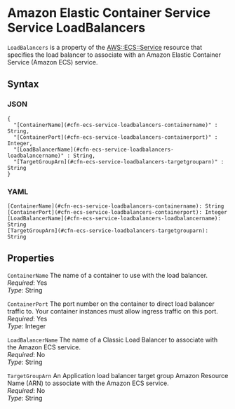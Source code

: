 # Amazon Elastic Container Service Service LoadBalancers<a name="aws-properties-ecs-service-loadbalancers"></a>

`LoadBalancers` is a property of the [AWS::ECS::Service](aws-resource-ecs-service.md) resource that specifies the load balancer to associate with an Amazon Elastic Container Service \(Amazon ECS\) service\.

## Syntax<a name="w3ab2c21c14d853b5"></a>

### JSON<a name="aws-properties-ecs-service-loadbalancers-syntax.json"></a>

```
{
  "[ContainerName](#cfn-ecs-service-loadbalancers-containername)" : String,
  "[ContainerPort](#cfn-ecs-service-loadbalancers-containerport)" : Integer,
  "[LoadBalancerName](#cfn-ecs-service-loadbalancers-loadbalancername)" : String,
  "[TargetGroupArn](#cfn-ecs-service-loadbalancers-targetgrouparn)" : String
}
```

### YAML<a name="aws-properties-ecs-service-loadbalancers-syntax.yaml"></a>

```
[ContainerName](#cfn-ecs-service-loadbalancers-containername): String
[ContainerPort](#cfn-ecs-service-loadbalancers-containerport): Integer
[LoadBalancerName](#cfn-ecs-service-loadbalancers-loadbalancername): String
[TargetGroupArn](#cfn-ecs-service-loadbalancers-targetgrouparn): String
```

## Properties<a name="w3ab2c21c14d853b7"></a>

`ContainerName`  <a name="cfn-ecs-service-loadbalancers-containername"></a>
The name of a container to use with the load balancer\.  
*Required*: Yes  
*Type*: String

`ContainerPort`  <a name="cfn-ecs-service-loadbalancers-containerport"></a>
The port number on the container to direct load balancer traffic to\. Your container instances must allow ingress traffic on this port\.  
*Required*: Yes  
*Type*: Integer

`LoadBalancerName`  <a name="cfn-ecs-service-loadbalancers-loadbalancername"></a>
The name of a Classic Load Balancer to associate with the Amazon ECS service\.  
*Required*: No  
*Type*: String

`TargetGroupArn`  <a name="cfn-ecs-service-loadbalancers-targetgrouparn"></a>
An Application load balancer target group Amazon Resource Name \(ARN\) to associate with the Amazon ECS service\.  
*Required*: No  
*Type*: String
